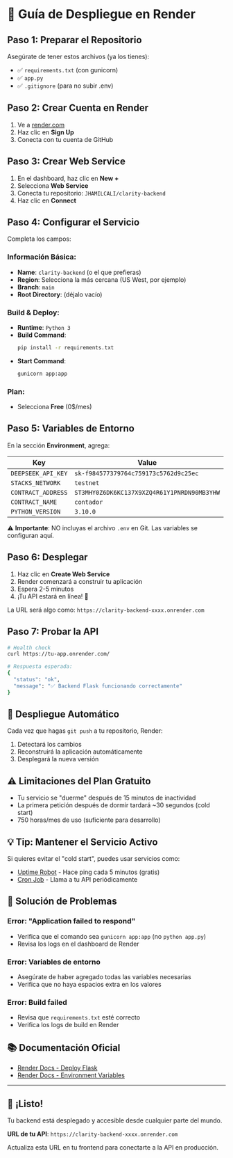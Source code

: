 # 🚀 Guía de Despliegue en Render

## Paso 1: Preparar el Repositorio

Asegúrate de tener estos archivos (ya los tienes):
- ✅ `requirements.txt` (con gunicorn)
- ✅ `app.py`
- ✅ `.gitignore` (para no subir .env)

## Paso 2: Crear Cuenta en Render

1. Ve a [render.com](https://render.com)
2. Haz clic en **Sign Up**
3. Conecta con tu cuenta de GitHub

## Paso 3: Crear Web Service

1. En el dashboard, haz clic en **New +**
2. Selecciona **Web Service**
3. Conecta tu repositorio: `JHAMILCALI/clarity-backend`
4. Haz clic en **Connect**

## Paso 4: Configurar el Servicio

Completa los campos:

### Información Básica:
- **Name**: `clarity-backend` (o el que prefieras)
- **Region**: Selecciona la más cercana (US West, por ejemplo)
- **Branch**: `main`
- **Root Directory**: (déjalo vacío)

### Build & Deploy:
- **Runtime**: `Python 3`
- **Build Command**: 
  ```bash
  pip install -r requirements.txt
  ```
- **Start Command**: 
  ```bash
  gunicorn app:app
  ```

### Plan:
- Selecciona **Free** (0$/mes)

## Paso 5: Variables de Entorno

En la sección **Environment**, agrega:

| Key | Value |
|-----|-------|
| `DEEPSEEK_API_KEY` | `sk-f984577379764c759173c5762d9c25ec` |
| `STACKS_NETWORK` | `testnet` |
| `CONTRACT_ADDRESS` | `ST3MHY0Z6DK6KC137X9XZQ4R61Y1PNRDN90MB3YHW` |
| `CONTRACT_NAME` | `contador` |
| `PYTHON_VERSION` | `3.10.0` |

⚠️ **Importante**: NO incluyas el archivo `.env` en Git. Las variables se configuran aquí.

## Paso 6: Desplegar

1. Haz clic en **Create Web Service**
2. Render comenzará a construir tu aplicación
3. Espera 2-5 minutos
4. ¡Tu API estará en línea! 🎉

La URL será algo como: `https://clarity-backend-xxxx.onrender.com`

## Paso 7: Probar la API

```bash
# Health check
curl https://tu-app.onrender.com/

# Respuesta esperada:
{
  "status": "ok",
  "message": "✅ Backend Flask funcionando correctamente"
}
```

## 🔄 Despliegue Automático

Cada vez que hagas `git push` a tu repositorio, Render:
1. Detectará los cambios
2. Reconstruirá la aplicación automáticamente
3. Desplegará la nueva versión

## ⚠️ Limitaciones del Plan Gratuito

- Tu servicio se "duerme" después de 15 minutos de inactividad
- La primera petición después de dormir tardará ~30 segundos (cold start)
- 750 horas/mes de uso (suficiente para desarrollo)

## 💡 Tip: Mantener el Servicio Activo

Si quieres evitar el "cold start", puedes usar servicios como:
- [Uptime Robot](https://uptimerobot.com) - Hace ping cada 5 minutos (gratis)
- [Cron Job](https://cron-job.org) - Llama a tu API periódicamente

## 🔧 Solución de Problemas

### Error: "Application failed to respond"
- Verifica que el comando sea `gunicorn app:app` (no `python app.py`)
- Revisa los logs en el dashboard de Render

### Error: Variables de entorno
- Asegúrate de haber agregado todas las variables necesarias
- Verifica que no haya espacios extra en los valores

### Error: Build failed
- Revisa que `requirements.txt` esté correcto
- Verifica los logs de build en Render

## 📚 Documentación Oficial

- [Render Docs - Deploy Flask](https://render.com/docs/deploy-flask)
- [Render Docs - Environment Variables](https://render.com/docs/environment-variables)

---

## 🎉 ¡Listo!

Tu backend está desplegado y accesible desde cualquier parte del mundo.

**URL de tu API**: `https://clarity-backend-xxxx.onrender.com`

Actualiza esta URL en tu frontend para conectarte a la API en producción.
